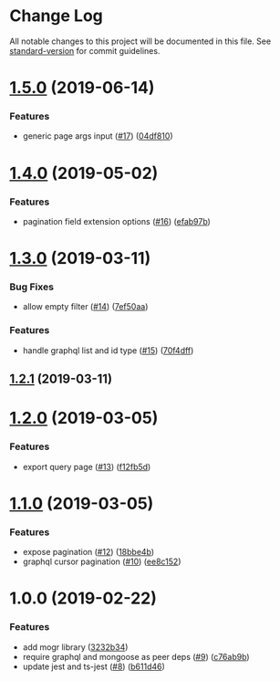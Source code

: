 # Change Log

All notable changes to this project will be documented in this file. See [standard-version](https://github.com/conventional-changelog/standard-version) for commit guidelines.

<a name="1.5.0"></a>
# [1.5.0](https://github.com/nicky-lenaers/mogr/compare/1.4.0...1.5.0) (2019-06-14)


### Features

* generic page args input ([#17](https://github.com/nicky-lenaers/mogr/issues/17)) ([04df810](https://github.com/nicky-lenaers/mogr/commit/04df810))



<a name="1.4.0"></a>
# [1.4.0](https://github.com/nicky-lenaers/mogr/compare/1.3.0...1.4.0) (2019-05-02)


### Features

* pagination field extension options ([#16](https://github.com/nicky-lenaers/mogr/issues/16)) ([efab97b](https://github.com/nicky-lenaers/mogr/commit/efab97b))



<a name="1.3.0"></a>
# [1.3.0](https://github.com/nicky-lenaers/mogr/compare/1.2.1...1.3.0) (2019-03-11)


### Bug Fixes

* allow empty filter ([#14](https://github.com/nicky-lenaers/mogr/issues/14)) ([7ef50aa](https://github.com/nicky-lenaers/mogr/commit/7ef50aa))


### Features

* handle graphql list and id type ([#15](https://github.com/nicky-lenaers/mogr/issues/15)) ([70f4dff](https://github.com/nicky-lenaers/mogr/commit/70f4dff))



<a name="1.2.1"></a>
## [1.2.1](https://github.com/nicky-lenaers/mogr/compare/1.2.0...1.2.1) (2019-03-11)



<a name="1.2.0"></a>
# [1.2.0](https://github.com/nicky-lenaers/mogr/compare/1.1.0...1.2.0) (2019-03-05)


### Features

* export query page ([#13](https://github.com/nicky-lenaers/mogr/issues/13)) ([f12fb5d](https://github.com/nicky-lenaers/mogr/commit/f12fb5d))



<a name="1.1.0"></a>
# [1.1.0](https://github.com/nicky-lenaers/mogr/compare/1.0.0...1.1.0) (2019-03-05)


### Features

* expose pagination ([#12](https://github.com/nicky-lenaers/mogr/issues/12)) ([18bbe4b](https://github.com/nicky-lenaers/mogr/commit/18bbe4b))
* graphql cursor pagination ([#10](https://github.com/nicky-lenaers/mogr/issues/10)) ([ee8c152](https://github.com/nicky-lenaers/mogr/commit/ee8c152))



<a name="1.0.0"></a>
# 1.0.0 (2019-02-22)


### Features

* add mogr library ([3232b34](https://github.com/nicky-lenaers/mogr/commit/3232b34))
* require graphql and mongoose as peer deps ([#9](https://github.com/nicky-lenaers/mogr/issues/9)) ([c76ab9b](https://github.com/nicky-lenaers/mogr/commit/c76ab9b))
* update jest and ts-jest ([#8](https://github.com/nicky-lenaers/mogr/issues/8)) ([b611d46](https://github.com/nicky-lenaers/mogr/commit/b611d46))
